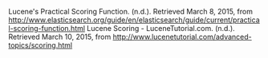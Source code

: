Lucene's Practical Scoring Function. (n.d.). Retrieved March 8, 2015, from http://www.elasticsearch.org/guide/en/elasticsearch/guide/current/practical-scoring-function.html
Lucene Scoring - LuceneTutorial.com. (n.d.). Retrieved March 10, 2015, from http://www.lucenetutorial.com/advanced-topics/scoring.html